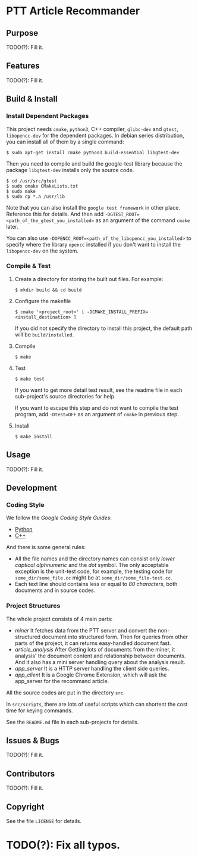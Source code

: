 # PTT Article Recommander

## Purpose

TODO(?): Fill it.


## Features

TODO(?): Fill it.


## Build & Install

### Install Dependent Packages

This project needs `cmake`, `python3`, C++ compiler, `glibc-dev` and
`gtest`, `libopencc-dev` for the dependent packages.  In debian series
distribution, you can install all of them by a single command:
```
$ sudo apt-get install cmake python3 build-essential libgtest-dev
```

Then you need to compile and build the google-test library because the
package `libgtest-dev` installs only the source code.
```
$ cd /usr/src/gtest
$ sudo cmake CMakeLists.txt
$ sudo make
$ sudo cp *.a /usr/lib
```

Note that you can also install the `google test framework` in other place.
Reference this for details. And then add
`-DGTEST_ROOT=<path_of_the_gtest_you_installed>` as an argument of the
command `cmake` later.

You can also use `-DOPENCC_ROOT=<path_of_the_libopencc_you_installed>` to
specify where the library `opencc` installed if you don't want to install
the `libopencc-dev` on the system.

### Compile & Test

1. Create a directory for storing the built out files.  For example:
   ```
   $ mkdir build && cd build
   ```
2. Configure the makefile
   ```
   $ cmake '<project_root>' [ -DCMAKE_INSTALL_PREFIX=<install_destination> ]
   ```
   If you did not specify the directory to install this project, the
   default path will be `build/installed`.

3. Compile
   ```
   $ make
   ```

4. Test
   ```
   $ make test
   ```
   If you want to get more detail test result, see the readme file in each
   sub-project's source directories for help.
   
   If you want to escape this step and do not want to compile the test program,
   add `-Dtest=OFF` as an argument of `cmake` in previous step.

5. Install
   ```
   $ make install
   ```


## Usage

TODO(?): Fill it.


## Development

### Coding Style

We follow the *Google Coding Style Guides*:
* [Python](https://google.github.io/styleguide/pyguide.html)
* [C++](https://google.github.io/styleguide/cppguide.html)

And there is some general rules:
* All the file names and the directory names can consist only *lower captical
  alphnumeric* and the *dot* symbol.  The only acceptable exception is the
  unit-test code, for example, the testing code for `some_dir/some_file.cc`
  might be at `some_dir/some_file-test.cc`.
* Each text line should contains less or equal to *80 characters*, both
  documents and in source codes.


### Project Structures

The whole project consists of 4 main parts:
* *miner*
  It fetches data from the PTT server and convert the non-structured document
  into structured form.  Then for queries from other parts of the project,
  it can returns easy-handled document fast.
* *article_analysis*
  After Getting lots of documents from the miner, it analysis' the document
  content and relationship between documents.  And it also has a mini server
  handling query about the analysis result.
* *app_server*
  It is a HTTP server handling the client side queries.
* *app_client*
  It is a Google Chrome Extension, which will ask the app_server for the
  recommand article.

All the source codes are put in the directory `src`.

In `src/scripts`, there are lots of useful scripts which can shortent
the cost time for keying commands.

See the `README.md` file in each sub-projects for details.


## Issues & Bugs

TODO(?): Fill it.


## Contributors

TODO(?): Fill it.


## Copyright

See the file `LICENSE` for details.


# TODO(?): Fix all typos.
